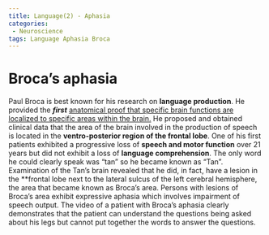 ```yaml
---
title: Language(2) - Aphasia
categories:
 - Neuroscience
tags: Language Aphasia Broca
---
```


# Broca’s aphasia

Paul Broca is best known for his research on **language production**. He provided the _**first**_ <u>anatomical proof that specific brain functions are localized to specific areas within the brain.</u> He proposed and obtained clinical data that the area of the brain involved in the production of speech is located in the **ventro-posterior region of the frontal lobe**. One of his first patients exhibited a progressive loss of **speech and motor function** over 21 years but did not exhibit a loss of **language comprehension**. The only word he could clearly speak was “tan” so he became known as “Tan”. Examination of the Tan’s brain revealed that he did, in fact, have a lesion in the **frontal lobe next to the lateral sulcus of the left cerebral hemisphere, the area that became known as Broca’s area. Persons with lesions of Broca’s area exhibit expressive aphasia which involves impairment of speech output.
The video of a patient with Broca’s aphasia clearly demonstrates that the patient can understand the questions being asked about his legs but cannot put together the words to answer the questions.
